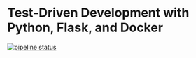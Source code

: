 # Test-Driven Development with Python, Flask, and Docker

[![pipeline status](https://gitlab.com/hayden_h/tdd-flask-course/badges/master/pipeline.svg)](https://gitlab.com/hayden_h/tdd-flask-course/commits/master)
